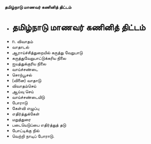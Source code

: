 **தமிழ்நாடு மாணவர் கணினித் திட்டம்**
- # தமிழ்நாடு மாணவர் கணினித் திட்டம்
- n. விவாதம்
- வாதாடல்
- ஆராய்ச்சித்துறையில் கருத்து வேறுபாடு
- கருத்துவேறுபாட்டுக்கரிய நிலை
- ஐயத்துக்குரிய நிலை
- வாய்ச்சண்டை
- சொற்பூசல்
- (வினை) வாதாடு
- விவாதம்செய்
- ஆய்வு செய்
- வாய்ச்சண்டையிடு
- போராடு
- கேள்வி எழுப்பு
- எதிர்த்துக்கேள்
- மறுத்துரை
- படையெடுப்பை எதிர்த்துத் தடு
- போட்டிக்கு நில்
- வெற்றி நாடிப் போராடு.

